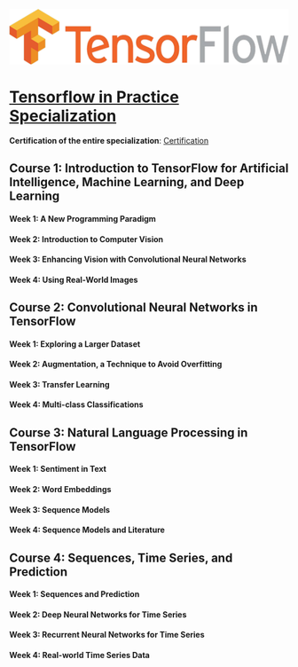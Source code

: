<p align="center">
  <img height="100" src="https://github.com/giacomomiolo/tensorflow-in-practice/blob/master/tensorflow-logo.png" alt="TensorFlow" >
</p>

# [Tensorflow in Practice Specialization](https://www.coursera.org/specializations/tensorflow-in-practice)
**Certification of the entire specialization**: [Certification](https://www.coursera.org/account/accomplishments/specialization/6NRMRQZH7SW8)

## Course 1: Introduction to TensorFlow for Artificial Intelligence, Machine Learning, and Deep Learning

#### Week 1: A New Programming Paradigm
#### Week 2: Introduction to Computer Vision
#### Week 3: Enhancing Vision with Convolutional Neural Networks
#### Week 4: Using Real-World Images

## Course 2: Convolutional Neural Networks in TensorFlow

#### Week 1: Exploring a Larger Dataset
#### Week 2: Augmentation, a Technique to Avoid Overfitting
#### Week 3: Transfer Learning
#### Week 4: Multi-class Classifications

## Course 3: Natural Language Processing in TensorFlow

#### Week 1: Sentiment in Text
#### Week 2: Word Embeddings
#### Week 3: Sequence Models
#### Week 4: Sequence Models and Literature

## Course 4: Sequences, Time Series, and Prediction
#### Week 1: Sequences and Prediction
#### Week 2: Deep Neural Networks for Time Series
#### Week 3: Recurrent Neural Networks for Time Series
#### Week 4: Real-world Time Series Data
